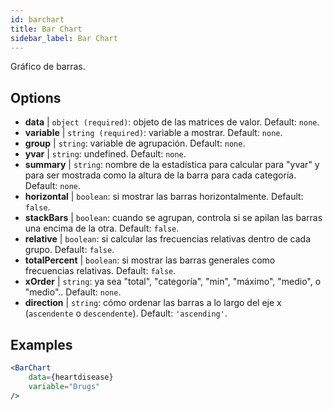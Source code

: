 ```yaml
---
id: barchart
title: Bar Chart
sidebar_label: Bar Chart
---
```


Gráfico de barras.

## Options

* __data__ | `object (required)`: objeto de las matrices de valor. Default: `none`.
* __variable__ | `string (required)`: variable a mostrar. Default: `none`.
* __group__ | `string`: variable de agrupación. Default: `none`.
* __yvar__ | `string`: undefined. Default: `none`.
* __summary__ | `string`: nombre de la estadística para calcular para "yvar" y para ser mostrada como la altura de la barra para cada categoría. Default: `none`.
* __horizontal__ | `boolean`: si mostrar las barras horizontalmente. Default: `false`.
* __stackBars__ | `boolean`: cuando se agrupan, controla si se apilan las barras una encima de la otra. Default: `false`.
* __relative__ | `boolean`: si calcular las frecuencias relativas dentro de cada grupo. Default: `false`.
* __totalPercent__ | `boolean`: si mostrar las barras generales como frecuencias relativas. Default: `false`.
* __xOrder__ | `string`: ya sea "total", "categoría", "min", "máximo", "medio", o "medio".. Default: `none`.
* __direction__ | `string`: cómo ordenar las barras a lo largo del eje x (`ascendente` o `descendente`). Default: `'ascending'`.


## Examples

```jsx live
<BarChart 
    data={heartdisease} 
    variable="Drugs"
/>
```

